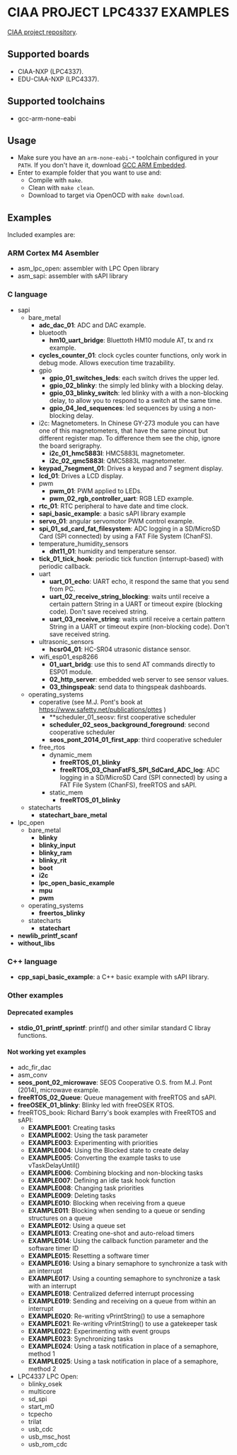 # CIAA PROJECT LPC4337 EXAMPLES

[CIAA project repository](../../../ciaa_project).

## Supported boards
- CIAA-NXP (LPC4337).
- EDU-CIAA-NXP (LPC4337).

## Supported toolchains
- gcc-arm-none-eabi

## Usage
- Make sure you have an ```arm-none-eabi-*``` toolchain configured in your ```PATH```. If you don't have it, download [GCC ARM Embedded](https://developer.arm.com/open-source/gnu-toolchain/gnu-rm).
- Enter to example folder that you want to use and:
    - Compile with ```make```.
    - Clean with ```make clean```.
    - Download to target via OpenOCD with ```make download```.

## Examples

Included examples are:

### ARM Cortex M4 Asembler
 - asm_lpc_open: assembler with LPC Open library
 - asm_sapi: assembler with sAPI library
 
### C language
 - sapi
    - bare_metal
        - **adc_dac_01**: ADC and DAC example.
        - bluetooth
            - **hm10_uart_bridge**: Bluettoth HM10 module AT, tx and rx example.
        - **cycles_counter_01**: clock cycles counter functions, only work in debug mode. Allows execution time trazability.
        - gpio
            - **gpio_01_switches_leds**: each switch drives the upper led.
            - **gpio_02_blinky**: the simply led blinky with a blocking delay.
            - **gpio_03_blinky_switch**: led blinky with a with a non-blocking delay, to allow you to respond to a switch at the same time.
            - **gpio_04_led_sequences**: led sequences by using a non-blocking delay.
        - i2c: Magnetometers. In Chinese GY-273 module you can have one of this magnetometers, that have the same pinout but different register map. To difference them see the chip, ignore the board serigraphy.
            - **i2c_01_hmc5883l**: HMC5883L magnetometer. 
            - **i2c_02_qmc5883l**: QMC5883L magnetometer.
        - **keypad_7segment_01**: Drives a keypad and 7 segment display.
        - **lcd_01**: Drives a LCD display.
        - pwm
            - **pwm_01**: PWM applied to LEDs.
            - **pwm_02_rgb_controller_uart**: RGB LED example.
        - **rtc_01**: RTC peripheral to have date and time clock.
        - **sapi_basic_example**: a basic sAPI library example
        - **servo_01**: angular servomotor PWM control example.
        - **spi_01_sd_card_fat_filesystem**: ADC logging in a SD/MicroSD Card (SPI connected) by using a FAT File System (ChanFS).
        - temperature_humidity_sensors
            - **dht11_01**: humidity and temperature sensor.
        - **tick_01_tick_hook**: periodic tick function (interrupt-based) with periodic callback.
        - uart
            - **uart_01_echo**: UART echo, it respond the same that you send from PC.
            - **uart_02_receive_string_blocking**: waits until receive a certain pattern String in a UART or timeout expire (blocking code). Don't save received string.
            - **uart_03_receive_string**: waits until receive a certain pattern String in a UART or timeout expire (non-blocking code). Don't save received string.
        - ultrasonic_sensors
            - **hcsr04_01**:  HC-SR04 utrasonic distance sensor.
        - wifi_esp01_esp8266
            - **01_uart_bridg**: use this to send AT commands directly to ESP01 module.
            - **02_http_server**: embedded web server to see sensor values.
            - **03_thingspeak**: send data to thingspeak dashboards.
    - operating_systems
        - coperative (see M.J. Pont's book at https://www.safetty.net/publications/pttes )
            - **scheduler_01_seosv: first cooperative scheduler
            - **scheduler_02_seos_background_foreground**: second cooperative scheduler
            - **seos_pont_2014_01_first_app**: third cooperative scheduler
        - free_rtos
            - dynamic_mem
                - **freeRTOS_01_blinky**
                - **freeRTOS_03_ChanFatFS_SPI_SdCard_ADC_log**: ADC logging in a SD/MicroSD Card (SPI connected) by using a FAT File System (ChanFS), freeRTOS and sAPI.
            - static_mem
                - **freeRTOS_01_blinky**
    - statecharts
        - **statechart_bare_metal**
 - lpc_open
    - bare_metal
        - **blinky**
        - **blinky_input**
        - **blinky_ram**
        - **blinky_rit**
        - **boot**
        - **i2c**
        - **lpc_open_basic_example**
        - **mpu**
        - **pwm**
    - operating_systems
        - **freertos_blinky**
    - statecharts
        - **statechart**
 - **newlib_printf_scanf**
 - **without_libs**
 
### C++ language
 - **cpp_sapi_basic_example**: a C++ basic example with sAPI library.


### Other examples

#### Deprecated examples
 - **stdio_01_printf_sprintf**: printf() and other similar standard C libray functions.
 
#### Not working yet examples
 - adc_fir_dac 
 - asm_conv
 - **seos_pont_02_microwave**: SEOS Cooperative O.S. from M.J. Pont (2014), microwave example.
 - **freeRTOS_02_Queue**: Queue management with freeRTOS and sAPI. 
 - **freeOSEK_01_blinky**: Blinky led with freeOSEK RTOS.
 - freeRTOS_book: Richard Barry's book examples with FreeRTOS and sAPI:
     - **EXAMPLE001**: Creating tasks
     - **EXAMPLE002**: Using the task parameter
     - **EXAMPLE003**: Experimenting with priorities
     - **EXAMPLE004**: Using the Blocked state to create delay
     - **EXAMPLE005**: Converting the example tasks to use vTaskDelayUntil()
     - **EXAMPLE006**: Combining blocking and non-blocking tasks
     - **EXAMPLE007**: Defining an idle task hook function
     - **EXAMPLE008**: Changing task priorities
     - **EXAMPLE009**: Deleting tasks
     - **EXAMPLE010**: Blocking when receiving from a queue
     - **EXAMPLE011**: Blocking when sending to a queue or sending structures on a queue
     - **EXAMPLE012**: Using a queue set
     - **EXAMPLE013**: Creating one-shot and auto-reload timers
     - **EXAMPLE014**: Using the callback function parameter and the software timer ID
     - **EXAMPLE015**: Resetting a software timer
     - **EXAMPLE016**: Using a binary semaphore to synchronize a task with an interrupt
     - **EXAMPLE017**: Using a counting semaphore to synchronize a task with an interrupt
     - **EXAMPLE018**: Centralized deferred interrupt processing
     - **EXAMPLE019**: Sending and receiving on a queue from within an interrupt
     - **EXAMPLE020**: Re-writing vPrintString() to use a semaphore
     - **EXAMPLE021**: Re-writing vPrintString() to use a gatekeeper task
     - **EXAMPLE022**: Experimenting with event groups
     - **EXAMPLE023**: Synchronizing tasks
     - **EXAMPLE024**: Using a task notification in place of a semaphore, method 1
     - **EXAMPLE025**: Using a task notification in place of a semaphore, method 2
 - LPC4337 LPC Open:
     - blinky_osek
     - multicore
     - sd_spi 
     - start_m0 	
     - tcpecho
     - trilat
     - usb_cdc
     - usb_msc_host
     - usb_rom_cdc
